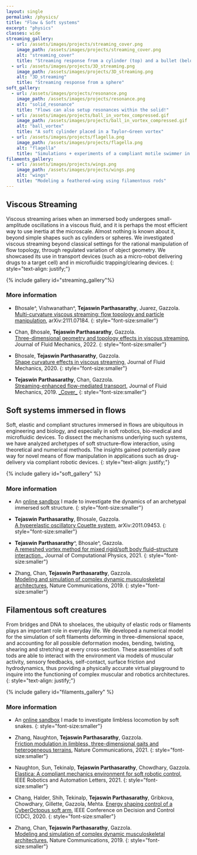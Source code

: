 ```yaml
---
layout: single
permalink: /physics/
title: "Flow & Soft systems"
excerpt: "physics"
classes: wide
streaming_gallery:
  - url: /assets/images/projects/streaming_cover.png
    image_path: /assets/images/projects/streaming_cover.png
    alt: "streaming_cover"
    title: "Streaming response from a cylinder (top) and a bullet (below) designed for fast transport"
  - url: /assets/images/projects/3D_streaming.png
    image_path: /assets/images/projects/3D_streaming.png
    alt: "3D_streaming"
    title: "Streaming response from a sphere"
soft_gallery:
  - url: /assets/images/projects/resonance.png
    image_path: /assets/images/projects/resonance.png
    alt: "solid_resonance"
    title: "Flows can also setup resonances within the solid!"
  - url: /assets/images/projects/ball_in_vortex_compressed.gif
    image_path: /assets/images/projects/ball_in_vortex_compressed.gif
    alt: "ball_vortex"
    title: "A soft cylinder placed in a Taylor–Green vortex"
  - url: /assets/images/projects/flagella.png
    image_path: /assets/images/projects/flagella.png
    alt: "flagella"
    title: "Simulations + experiments of a compliant motile swimmer in viscous flow"
filaments_gallery:
  - url: /assets/images/projects/wings.png
    image_path: /assets/images/projects/wings.png
    alt: "wings"
    title: "Modeling a feathered-wing using filamentous rods"
---
```


<!-- # Flow-structure interaction

Simulating the physics of flow-structure interaction has been the focus of my work
in graduate school so far. I work with [Prof.Mattia Gazzola](http://mattia-lab.com/)
and use the remeshed Vortex Method (rVM) in simulating these flows. Shown below is
an animation of our simulation (including an impulsive start) of a simple flow past
a two dimensional body.
{: style="text-align: justify;"} -->

<!-- <figure class="align-center">
  <img src="{{site.url}}{{site.baseurl}}/assets/images/research/rch_fpc_anim.gif" alt="">
  <figcaption>Flow past a cylinder, Re=300.</figcaption>
</figure> -->

## Viscous Streaming
Viscous streaming arises when an immersed body undergoes small-amplitude oscillations in a viscous fluid, and it is perhaps the most efficient way to use inertia at the microscale. Almost nothing is known about it, beyond simple shapes such as cylinders or spheres. We investigated viscous streaming beyond classical settings for the rational manipulation of flow topology, through regulated variation of object geometry. We showcased its use in transport devices (such as a micro-robot delivering drugs
to a target cell) and in microfluidic trapping/clearing devices.
{: style="text-align: justify;"}

{% include gallery id="streaming_gallery"%}

### More information
- Bhosale^, Vishwanathan^,  **Tejaswin Parthasarathy**, Juarez, Gazzola.<br>
[Multi-curvature viscous streaming: flow topology and particle manipulation](http://mattia-lab.com/wp-content/uploads/2021/11/yb_gv_tp_gJ_gm_2021.pdf), arXiv:2111.07184.
{: style="font-size:smaller"}

- Chan, Bhosale, **Tejaswin Parthasarathy**, Gazzola.<br>
[Three-dimensional geometry and topology effects in viscous streaming](https://mattia-lab.com/wp-content/uploads/2022/01/fkc_yb_tp_mg_2022.pdf), Journal of Fluid Mechanics, 2022.
{: style="font-size:smaller"}

- Bhosale, **Tejaswin Parthasarathy**, Gazzola.<br>
[Shape curvature effects in viscous streaming](http://mattia-lab.com/wp-content/uploads/2020/09/yb_tp_mg_2020.pdf), Journal of Fluid Mechanics, 2020.
{: style="font-size:smaller"}

- **Tejaswin Parthasarathy**, Chan, Gazzola.<br>
[Streaming-enhanced flow-mediated transport](http://mattia-lab.com/wp-content/uploads/2019/09/TP_FKC_MG_JFM_2019.pdf), Journal of Fluid Mechanics, 2019. [\_Cover\_](http://mattia-lab.com/wp-content/uploads/2019/10/00221120_878.pdf)
{: style="font-size:smaller"}

## Soft systems immersed in flows
Soft, elastic and compliant structures immersed in flows are ubiquitous
in engineering and biology, and especially in soft robotics, bio-medical and
microfluidic devices. To dissect the mechanisms underlying such systems, we
have analyzed archetypes of soft structure–flow interaction, using theoretical
and numerical methods. The insights gained potentially pave way for novel means of
flow manipulation in applications such as drug-delivery via compliant robotic devices.
{: style="text-align: justify;"}

{% include gallery id="soft_gallery" %}

### More information

- An [online sandbox](https://gazzolalab.github.io/parallel_slab_sandbox/) I made to investigate the dynamics of an archetypal immersed soft structure.
{: style="font-size:smaller"}

- **Tejaswin Parthasarathy**, Bhosale, Gazzola.<br>
[A hyperelastic oscillatory Couette system](http://mattia-lab.com/wp-content/uploads/2021/12/tp_yb_mg_2021.pdf), arXiv:2011.09453.
{: style="font-size:smaller"}

- **Tejaswin Parthasarathy**^, Bhosale^, Gazzola.<br>
[A remeshed vortex method for mixed rigid/soft body fluid–structure interaction.](http://mattia-lab.com/wp-content/uploads/2021/07/yb_tp_mg_JCP_2021.pdf), Journal of Computational Physics, 2021.
{: style="font-size:smaller"}

- Zhang, Chan, **Tejaswin Parthasarathy**, Gazzola.<br>
[Modeling and simulation of complex dynamic musculoskeletal architectures](http://mattia-lab.com/wp-content/uploads/2019/11/xz_fkc_tp_mg_2019.pdf), Nature Communications, 2019.
{: style="font-size:smaller"}

## Filamentous soft creatures
From bridges and DNA to shoelaces, the ubiquity of elastic rods or filaments plays an important role in everyday life. We developed a numerical model for the simulation of soft filaments deforming in three-dimensional space, and accounting for all possible deformation modes, bending, twisting, shearing and stretching at every cross-section. These assemblies of soft tods are able to interact with the environment via models of muscular activity, sensory feedbacks, self-contact, surface friction and hydrodynamics, thus providing a physically accurate virtual playground to inquire into the functioning of complex muscular and robotics architectures.
{: style="text-align: justify;"}

{% include gallery id="filaments_gallery" %}

### More information

- An [online sandbox](https://gazzolalab.github.io/kinematic_snake_sandbox/snake_sandbox.html) I made to investigate limbless locomotion by soft snakes.
{: style="font-size:smaller"}

- Zhang, Naughton, **Tejaswin Parthasarathy**, Gazzola.<br>
[Friction modulation in limbless, three-dimensional gaits and heterogeneous terrains](http://mattia-lab.com/wp-content/uploads/2021/10/xz_nn_tp_mg_2021.pdf), Nature Communications, 2021.
{: style="font-size:smaller"}

- Naughton, Sun, Tekinalp, **Tejaswin Parthasarathy**, Chowdhary, Gazzola.<br>
[Elastica: A compliant mechanics environment for soft robotic control](http://mattia-lab.com/wp-content/uploads/2021/04/nn_js_at_tp_gc_mg_2021.pdf), IEEE Robotics and Automation Letters, 2021.
{: style="font-size:smaller"}

- Chang, Halder, Shih, Tekinalp, **Tejaswin Parthasarathy**, Gribkova, Chowdhary, Gillette, Gazzola, Mehta.
[Energy shaping control of a CyberOctopus soft arm](http://mattia-lab.com/wp-content/uploads/2021/02/hsg_uh_mg_pm_2020.pdf), IEEE Conference on Decision and Control (CDC), 2020.
{: style="font-size:smaller"}

- Zhang, Chan, **Tejaswin Parthasarathy**, Gazzola.<br>
[Modeling and simulation of complex dynamic musculoskeletal architectures](http://mattia-lab.com/wp-content/uploads/2019/11/xz_fkc_tp_mg_2019.pdf), Nature Communications, 2019.
{: style="font-size:smaller"}


<!-- ## Flow Control using ZNMF Devices
We stand to gain immensely by manipulating fluid flows - in ways more than
one can think of! An essential part of control is knowing the global dynamics
of the system - which is usually unavailable in complicated scenarios like flow
past a bluff, or for that matter, a streamlined body. Model order reduction comes
in handy - but understanding the basic flow dynamics is also insightful in the
task of achieving perfect flow control.
{: style="text-align: justify;"}

I investigated the dynamics of (un)controlled flow past a NACA 0012 airfoil at
moderate Reynolds numbers, ultimately to achieve separation control in turbomachines
(where separation is responsible for performance degradation) and mUAVs.
Control was achieved through ZNMF (Zero-Net Mass Flux) devices or synthetic
jets. Flows due to ZNMFs are closely related to viscous streaming/KC flows
because their origin is similar—they involve periodically oscillating structures
that manipulate surrounding fluid. This work with
[Prof. Shyama Prasad Das](http://mech.iitm.ac.in/Faculty/spdas/home.php) at
[IIT Madras](https://www.iitm.ac.in/) involved us carrying out a parametric study
to come up with a phase space relating the jet characteristics with the load and
separation performance. Based on flow characteristics, we could see that properly
aligned ZNMF devices assists in separation control by imparting high momentum fluid
into the freestream when blowing and removing low momentum fluid near the walls while
sucking. They use the inherent energy in the freestream flow to achieve desired control.
We also tried non-harmonic oscillations, but it didn't have too much of an impact
in the regime that we were operating in.
{: style="text-align: justify;"}

<figure class="align-center">
  <img src="{{site.url}}{{site.baseurl}}/assets/images/research/znmf_stream.png" alt="">
  <figcaption>The effect of a synthetic jet : (a) A stalled NACA0012 airfoil at AoA = 20°,
  (b) Actuating with the right set of parameters streamlines the body and (c) The wrong set
  of parameters degrades the lift and stall performance.</figcaption>
</figure> -->
